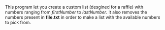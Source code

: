This program let you create a custom list (desgined for a raffle) with numbers ranging from *firstNumber* to *lastNumber*.
It also removes the numbers present in **file.txt** in order to make a list with the available numbers to pick from.
